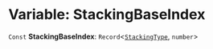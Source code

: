 # Variable: StackingBaseIndex

`Const` **StackingBaseIndex**: `Record`<[`StackingType`](/auto-docs/free-layout-editor/enums/StackingType.md), `number`>
